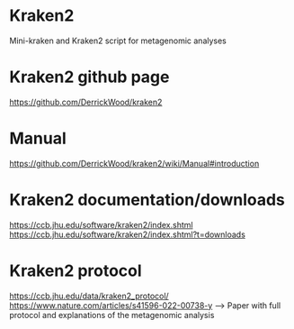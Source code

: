 # Kraken2
Mini-kraken and Kraken2 script for metagenomic analyses

# Kraken2 github page
https://github.com/DerrickWood/kraken2

# Manual
https://github.com/DerrickWood/kraken2/wiki/Manual#introduction

# Kraken2 documentation/downloads
https://ccb.jhu.edu/software/kraken2/index.shtml
https://ccb.jhu.edu/software/kraken2/index.shtml?t=downloads

# Kraken2 protocol
https://ccb.jhu.edu/data/kraken2_protocol/
https://www.nature.com/articles/s41596-022-00738-y  --> Paper with full protocol and explanations of the metagenomic analysis
